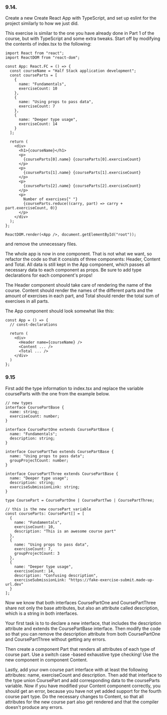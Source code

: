 ### 9.14.

Create a new Create React App with TypeScript, and set up eslint for the project similarly to how we just did.

This exercise is similar to the one you have already done in Part 1 of the course, but with TypeScript and some extra tweaks. Start off by modifying the contents of index.tsx to the following:

```
import React from "react";
import ReactDOM from "react-dom";

const App: React.FC = () => {
  const courseName = "Half Stack application development";
  const courseParts = [
    {
      name: "Fundamentals",
      exerciseCount: 10
    },
    {
      name: "Using props to pass data",
      exerciseCount: 7
    },
    {
      name: "Deeper type usage",
      exerciseCount: 14
    }
  ];

  return (
    <div>
      <h1>{courseName}</h1>
      <p>
        {courseParts[0].name} {courseParts[0].exerciseCount}
      </p>
      <p>
        {courseParts[1].name} {courseParts[1].exerciseCount}
      </p>
      <p>
        {courseParts[2].name} {courseParts[2].exerciseCount}
      </p>
      <p>
        Number of exercises{" "}
        {courseParts.reduce((carry, part) => carry + part.exerciseCount, 0)}
      </p>
    </div>
  );
};

ReactDOM.render(<App />, document.getElementById("root"));
```

and remove the unnecessary files.

The whole app is now in one component. That is not what we want, so refactor the code so that it consists of three components: Header, Content and Total. All data is still kept in the App component, which passes all necessary data to each component as props. Be sure to add type declarations for each component's props!

The Header component should take care of rendering the name of the course. Content should render the names of the different parts and the amount of exercises in each part, and Total should render the total sum of exercises in all parts.

The App component should look somewhat like this:

```
const App = () => {
  // const-declarations

  return (
    <div>
      <Header name={courseName} />
      <Content ... />
      <Total ... />
    </div>
  )
};
```

### 9.15

First add the type information to index.tsx and replace the variable courseParts with the one from the example below.

```
// new types
interface CoursePartBase {
  name: string;
  exerciseCount: number;
}

interface CoursePartOne extends CoursePartBase {
  name: "Fundamentals";
  description: string;
}

interface CoursePartTwo extends CoursePartBase {
  name: "Using props to pass data";
  groupProjectCount: number;
}

interface CoursePartThree extends CoursePartBase {
  name: "Deeper type usage";
  description: string;
  exerciseSubmissionLink: string;
}

type CoursePart = CoursePartOne | CoursePartTwo | CoursePartThree;

// this is the new coursePart variable
const courseParts: CoursePart[] = [
  {
    name: "Fundamentals",
    exerciseCount: 10,
    description: "This is an awesome course part"
  },
  {
    name: "Using props to pass data",
    exerciseCount: 7,
    groupProjectCount: 3
  },
  {
    name: "Deeper type usage",
    exerciseCount: 14,
    description: "Confusing description",
    exerciseSubmissionLink: "https://fake-exercise-submit.made-up-url.dev"
  }
];
```

Now we know that both interfaces CoursePartOne and CoursePartThree share not only the base attributes, but also an attribute called description, which is a string in both interfaces.

Your first task is to to declare a new interface, that includes the description attribute and extends the CoursePartBase interface. Then modify the code so that you can remove the description attribute from both CoursePartOne and CoursePartThree without getting any errors.

Then create a component Part that renders all attributes of each type of course part. Use a switch case -based exhaustive type checking! Use the new component in component Content.

Lastly, add your own course part interface with at least the following attributes: name, exerciseCount and description. Then add that interface to the type union CoursePart and add corresponding data to the courseParts variable. Now if you have modified your Content component correctly, you should get an error, because you have not yet added support for the fourth course part type. Do the necessary changes to Content, so that all attributes for the new course part also get rendered and that the compiler doesn't produce any errors.

